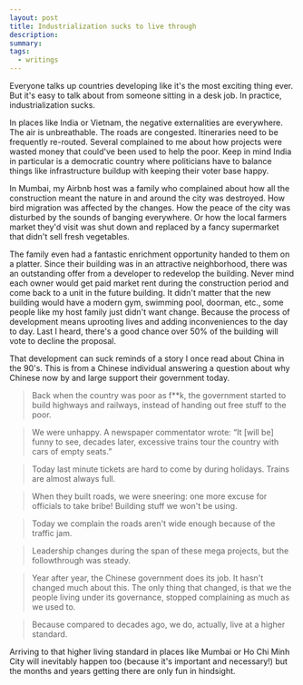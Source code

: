 ```yaml
---
layout: post
title: Industrialization sucks to live through
description:
summary:
tags:
  - writings
---
```


Everyone talks up countries developing like it's the most exciting thing ever. But it's easy to talk about from someone sitting in a desk job. In practice, industrialization sucks.

In places like India or Vietnam, the negative externalities are everywhere. The air is unbreathable. The roads are congested. Itineraries need to be frequently re-routed. Several complained to me about how projects were wasted money that could've been used to help the poor. Keep in mind India in particular is a democratic country where politicians have to balance things like infrastructure buildup with keeping their voter base happy.

In Mumbai, my Airbnb host was a family who complained about how all the construction meant the nature in and around the city was destroyed. How bird migration was affected by the changes. How the peace of the city was disturbed by the sounds of banging everywhere. Or how the local farmers market they'd visit was shut down and replaced by a fancy supermarket that didn't sell fresh vegetables.

The family even had a fantastic enrichment opportunity handed to them on a platter. Since their building was in an attractive neighborhood, there was an outstanding offer from a developer to redevelop the building. Never mind each owner would get paid market rent during the construction period and come back to a unit in the future building. It didn't matter that the new building would have a modern gym, swimming pool, doorman, etc., some people like my host family just didn't want change. Because the process of development means uprooting lives and adding inconveniences to the day to day. Last I heard, there's a good chance over 50% of the building will vote to decline the proposal.

That development can suck reminds of a story I once read about China in the 90's. This is from a Chinese individual answering a question about why Chinese now by and large support their government today.

> Back when the country was poor as f\*\*k, the government started to build highways and railways, instead of handing out free stuff to the poor.

> We were unhappy. A newspaper commentator wrote: “It [will be] funny to see, decades later, excessive trains tour the country with cars of empty seats.”

> Today last minute tickets are hard to come by during holidays. Trains are almost always full.

> When they built roads, we were sneering: one more excuse for officials to take bribe! Building stuff we won't be using.

> Today we complain the roads aren't wide enough because of the traffic jam.

> Leadership changes during the span of these mega projects, but the followthrough was steady.

> Year after year, the Chinese government does its job. It hasn't changed much about this. The only thing that changed, is that we the people living under its governance, stopped complaining as much as we used to.

> Because compared to decades ago, we do, actually, live at a higher standard.

Arriving to that higher living standard in places like Mumbai or Ho Chi Minh City will inevitably happen too (because it's important and necessary!) but the months and years getting there are only fun in hindsight.
